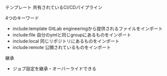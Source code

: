 テンプレート
共有されているCI/CDパイプライン

4つのキーワード
- include:template GitLab engineeringから提供されるファイルをインポート
- include:file 自分のymlと同じgroupにあるものをインポート
- include:local 同じリポジトリにあるものをインポート
- include:remote 公開されているものをインポート

継承
- ジョブ設定を継承・オーバーライドできる

